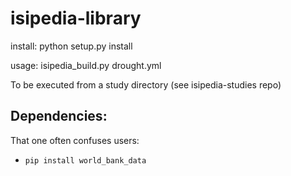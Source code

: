 # isipedia-library

install:
    python setup.py install

usage:
    isipedia_build.py drought.yml

To be executed from a study directory (see isipedia-studies repo)

## Dependencies:

That one often confuses users:

- `pip install world_bank_data`
